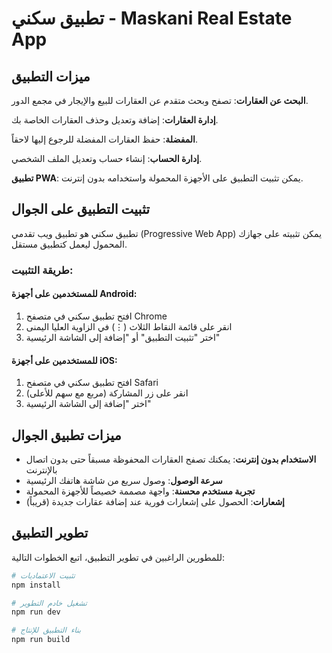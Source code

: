 # تطبيق سكني - Maskani Real Estate App

## ميزات التطبيق

**البحث عن العقارات**: تصفح وبحث متقدم عن العقارات للبيع والإيجار في مجمع الدور.

**إدارة العقارات**: إضافة وتعديل وحذف العقارات الخاصة بك.

**المفضلة**: حفظ العقارات المفضلة للرجوع إليها لاحقاً.

**إدارة الحساب**: إنشاء حساب وتعديل الملف الشخصي.

**تطبيق PWA**: يمكن تثبيت التطبيق على الأجهزة المحمولة واستخدامه بدون إنترنت.

## تثبيت التطبيق على الجوال

تطبيق سكني هو تطبيق ويب تقدمي (Progressive Web App) يمكن تثبيته على جهازك المحمول ليعمل كتطبيق مستقل.

### طريقة التثبيت:

#### للمستخدمين على أجهزة Android:
1. افتح تطبيق سكني في متصفح Chrome
2. انقر على قائمة النقاط الثلاث (⋮) في الزاوية العليا اليمنى
3. اختر "تثبيت التطبيق" أو "إضافة إلى الشاشة الرئيسية"

#### للمستخدمين على أجهزة iOS:
1. افتح تطبيق سكني في متصفح Safari
2. انقر على زر المشاركة (مربع مع سهم للأعلى)
3. اختر "إضافة إلى الشاشة الرئيسية"

## ميزات تطبيق الجوال
- **الاستخدام بدون إنترنت**: يمكنك تصفح العقارات المحفوظة مسبقاً حتى بدون اتصال بالإنترنت
- **سرعة الوصول**: وصول سريع من شاشة هاتفك الرئيسية
- **تجربة مستخدم محسنة**: واجهة مصممة خصيصاً للأجهزة المحمولة
- **إشعارات**: الحصول على إشعارات فورية عند إضافة عقارات جديدة (قريباً)

## تطوير التطبيق

للمطورين الراغبين في تطوير التطبيق، اتبع الخطوات التالية:

```bash
# تثبيت الاعتماديات
npm install

# تشغيل خادم التطوير
npm run dev

# بناء التطبيق للإنتاج
npm run build
```
